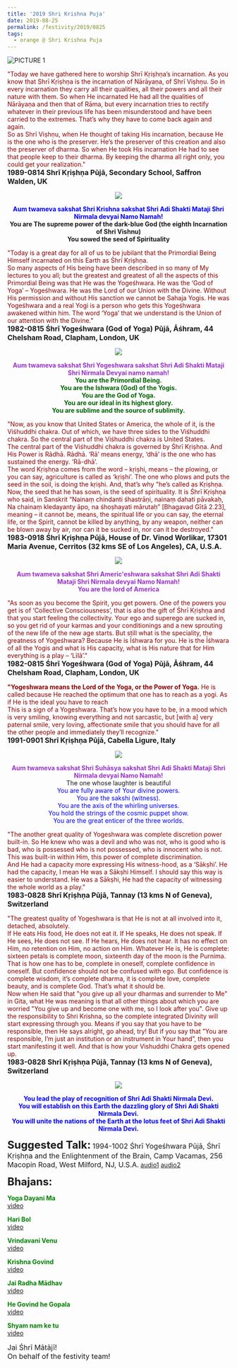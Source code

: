 ```yaml
---
title: '2019 Shri Krishna Puja'
date: 2019-08-25
permalink: /festivity/2019/0825
tags:
  - orange @ Shri Krishna Puja
---
```


![PICTURE 1](/images/image1.png)

<p>
<font color="DarkRed">"Today we have gathered here to worship Shrī Kṛiṣhṇa’s incarnation. As you know that Shrī Kṛiṣhṇa is the incarnation of Nārāyaṇa, of Shrī Viṣhṇu. So in every incarnation they carry all their qualities, all their powers and all their nature with them. So when He incarnated He had all the qualities of Nārāyaṇa and then that of Rāma, but every incarnation tries to rectify whatever in their previous life has been misunderstood and have been carried to the extremes. That’s why they have to come back again and again.<br>
So as Shrī Viṣhṇu, when He thought of taking His incarnation, because He is the one who is the preserver. He’s the preserver of this creation and also the preserver of dharma. So when He took His incarnation He had to see that people keep to their dharma. By keeping the dharma all right only, you could get your realization."</font><br>
<font size="+0"><b>1989-0814 Shrī Kṛiṣhṇa Pūjā, Secondary School, Saffron Walden, UK</b></font>
</p>

<div style="text-align: center"><img src="/images/image35.png" /></div>

<p style="text-align:center;">
<font color="Blue"><b>Aum twameva sakshat Shri Krishna sakshat Shri Adi Shakti  Mataji Shri Nirmala devyai Namo Namah!</b></font><br>
<b>You are The supreme power of the dark-blue God (the eighth Incarnation of Shri Vishnu)<br>
You sowed the seed of Spirituality</b><br>
</p>

<p>
<font color="DarkRed">"Today is a great day for all of us to be jubilant that the Primordial Being Himself incarnated on this Earth as Śhrī Kṛiṣhṇa.<br>
So many aspects of His being have been described in so many of My lectures to you all; but the greatest and greatest of all the aspects of this Primordial Being was that He was the Yogeśhwara. He was the ‘God of Yoga’ – Yogeśhwara. He was the Lord of our Union with the Divine. Without His permission and without His sanction we cannot be Sahaja Yogis. He was Yogeśhwara and a real Yogi is a person who gets this Yogeśhwara awakened within him. The word ‘Yoga’ that we understand is the Union of our attention with the Divine."</font><br>
<font size="+0"><b>1982-0815 Śhrī Yogeśhwara (God of Yoga) Pūjā, Āśhram, 44 Chelsham Road, Clapham, London, UK</b></font>
</p>

<div style="text-align: center"><img src="/images/image36.png" /></div>

<p style="text-align:center;">
<font color="DarkOrchid"><b>Aum twameva sakshat Shri Yogeshwara sakshat Shri Adi Shakti Mataji Shri Nirmala Devyai namo namah!</b></font><br>
<font color="DarkGreen"><b>You are the Primordial Being.<br>
 You are the Ishwara (God) of the Yogis.<br>
You are the God of Yoga.<br>
You are our ideal in its highest glory.<br>
You are sublime and the source of sublimity.</b></font><br>
</p>

<p>
<font color="DarkRed">"Now, as you know that United States or America, the whole of it, is the Viśhuddhi chakra. Out of which, we have three sides to the Viśhuddhi chakra. So the central part of the Viśhuddhi chakra is United States.<br>
The central part of the Viśhuddhi chakra is governed by Śhrī Kṛiṣhṇa. And His Power is Rādhā. Rādhā. ‘Rā’ means energy, ‘dhā’ is the one who has sustained the energy. ‘Rā-dhā’.<br>
The word Kṛiṣhṇa comes from the word – kṛiṣhi, means – the plowing, or you can say, agriculture is called as ‘kṛiṣhi’. The one who plows and puts the seed in the soil, is doing the kṛiṣhi. And, that’s why "he’s called as Kṛiṣhṇa.<br>
Now, the seed that he has sown, is the seed of spirituality. It is Śhrī Kṛiṣhṇa who said, in Sanskrit “Nainaṃ chindanti śhastrāṇi, nainaṃ dahati pāvakaḥ, Na chainaṃ kledayanty āpo, na śhoṣhayati mārutaḥ” [Bhagavad Gītā 2.23], meaning – it cannot be, means, the spiritual life or you can say, the eternal life, or the Spirit, cannot be killed by anything, by any weapon, neither can be blown away by air, nor can it be sucked in, nor can it be destroyed."</font><br>
<font size="+0"><b>1983-0918 Śhrī Kṛiṣhṇa Pūjā, House of Dr. Vinod Worlikar, 17301 Maria Avenue, Cerritos (32 kms SE of Los Angeles), CA, U.S.A.</b></font>
</p>

<div style="text-align: center"><img src="/images/image37.png" /></div>

<p style="color:DarkOrchid; text-align:center;">
<b>Aum twameva sakshat Shri Americ'eshwara sakshat Shri Adi Shakti Mataji Shri Nirmala devyai Namo Namah!<br>
You are the lord of America</b><br>
</p>

<p>
<font color="DarkRed">"As soon as you become the Spirit, you get powers. One of the powers you get is of ‘Collective Consciousness’, that is also the gift of Śhrī Kṛiṣhṇa and that you start feeling the collectivity. Your ego and superego are sucked in, so you get rid of your karmas and your conditionings and a new sprouting of the new life of the new age starts. But still what is the speciality, the greatness of Yogeśhwara? Because He is Īśhwara for you. He is the Īśhwara of all the Yogis and what is His capacity, what is His nature that for Him everything is a play – ‘Līlā’."</font><br>
<font size="+0"><b>1982-0815 Śhrī Yogeśhwara (God of Yoga) Pūjā, Āśhram, 44 Chelsham Road, Clapham, London, UK</b></font>
</p>

<p>
<font color="DarkRed"><b>"Yogeshwara means the Lord of the Yoga, or the Power of Yoga.</b> He is called because He reached the optimum that one has to reach as a yogi. As if He is the ideal you have to reach<br>
This is a sign of a Yogeshwara. That’s how you have to be, in a mood which is very smiling, knowing everything and not sarcastic, but [with a] very paternal smile, very loving, affectionate smile that you should have for all the other people and immediately they’ll recognize."</font><br>
<font size="+0"><b>1991-0901 Shrī Kṛiṣhṇa Pūjā,  Cabella Ligure, Italy</b></font>
</p>

<div style="text-align: center"><img src="/images/image38.png" /></div>

<p style="text-align:center;">
<font color="DarkOrchid"><b>Aum twameva sakshat Shri  Suhāsya sakshat Shri Adi Shakti Mataji Shri Nirmala devyai Namo Namah!</b></font><br>
The one whose laughter is beautiful<br>
<font color="Blue">You are fully aware of Your divine powers.<br> 
You are the sakshi (witness).<br>
You are the axis of the whirling universes.<br> 
You hold the strings of the cosmic puppet show.<br>
You are the great enticer of the three worlds.</font><br>
</p>

<p>
<font color="DarkRed">"The another great quality of Yogeshwara was complete discretion power built-in. So He knew who was a devil and who was not, who is good who is bad, who is possessed who is not possessed, who is innocent who is not. This was built-in within Him, this power of complete discrimination.<br>
And He had a capacity more expressing His witness-hood, as a ‘Sākṣhi’. He had the capacity, I mean He was a Sākṣhi Himself. I should say this way is easier to understand. He was a Sākṣhi, He had the capacity of witnessing the whole world as a play."</font><br>
<font size="+0"><b>1983-0828 Shrī Kṛiṣhṇa Pūjā, Tannay (13 kms N of Geneva), Switzerland</b></font>
</p>

<p>
<font color="DarkRed">"The greatest quality of Yogeshwara is that He is not at all involved into it, detached, absolutely.<br>
If He eats His food, He does not eat it. If He speaks, He does not speak. If He sees, He does not see. If He hears, He does not hear. It has no effect on Him, no retention on Him, no action on Him. Whatever He is, He is complete: sixteen petals is complete moon, sixteenth day of the moon is the Purnima. That is how one has to be, complete in oneself, complete confidence in oneself. But confidence should not be confused with ego. But confidence is complete wisdom, it’s complete dharma, it is complete love, complete beauty, and is complete God. That’s what it should be.<br>
Now when He said that "you give up all your dharmas and surrender to Me" in Gita, what He was meaning is that all other things about which you are worried "You give up and become one with me, so I look after you". Give up the responsibility to Shri Krishna, so the complete integrated Divinity will start  expressing through you. Means if you say that you have to be responsible, then He says alright, go ahead, try! But if you say that ”You are responsible, I’m just an institution or an instrument in Your hand”, then you start manifesting it well. And that is how your Vishuddhi Chakra gets opened up.</font><br>
<font size="+0"><b>1983-0828 Shrī Kṛiṣhṇa Pūjā, Tannay (13 kms N of Geneva), Switzerland</b></font>
</p>

<div style="text-align: center"><img src="/images/image39.png" /></div>

<p style="color:Blue; text-align:center;">
<b>You lead the play of recognition of Shri Adi Shakti Nirmala Devi.<br>
You will establish on this Earth the dazzling glory of Shri Adi Shakti Nirmala Devi.<br>
You will unite the nations of the Earth at the lotus feet of Shri Adi Shakti Nirmala Devi.</b><br>
</p>

<font size="+2"><b>Suggested Talk:</b></font> 
<font size="+0">1994-1002 Śhrī Yogeśhwara Pūjā, Śhrī Kṛiṣhṇa and the Enlightenment of the Brain, Camp Vacamas, 256 Macopin Road, West Milford, NJ, U.S.A.</font>
<a href="https://soundcloud.com/sahaja-library/1994-1002-shri-yogeshwara-puja-1"> audio1</a> <a href="https://soundcloud.com/sahaja-library/1994-1002-shri-yogeshwara-puja-2"> audio2</a><br>

<font size="+2"><b>Bhajans:</b></font>

<p>
<font color="green"><b>Yoga Dayani Ma</b></font><br>
<a href="https://www.youtube.com/watch?v=2DGaLsROulg">video</a><br>
</p>

<p>
<font color="green"><b>Hari Bol</b></font><br>
<a href="https://www.youtube.com/watch?v=_-22CYddCmc">video</a><br>
</p>

<p>
<font color="green"><b>Vrindavani Venu</b></font><br>
<a href="https://seven-teams.github.io/Videos_Links.html">video</a><br>
</p>

<p>
<font color="green"><b>Krishna Govind</b></font><br>
<a href="https://seven-teams.github.io/Videos_Links.html">video</a><br>
</p>

<p>
<font color="green"><b>Jai Radha Mādhav</b></font><br>
<a href="https://www.youtube.com/watch?v=HbA1jA7yMCA">video</a><br>
</p>

<p>
<font color="green"><b>He Govind he Gopala</b></font><br>
<a href="https://seven-teams.github.io/Videos_Links.html">video</a><br>
</p>

<p>
<font color="green"><b>Shyam nam ke tu</b></font><br>
<a href="https://seven-teams.github.io/Videos_Links.html">video</a><br>
</p>

<p>
<font size="+0">Jai Śhrī Mātājī!<br>
On behalf of the festivity team!</font>
</p>
